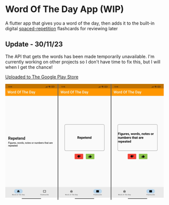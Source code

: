 # Word Of The Day App (WIP)

A flutter app that gives you a word of the day, then adds it to the built-in digital [spaced-repetition](https://www.youtube.com/watch?v=-uMMRjrzPmE) flashcards for reviewing later

## Update - 30/11/23
The API that gets the words has been made temporarily unavailable. I'm currently working on other projects so I don't have time to fix this, but I will when I get the chance!

[Uploaded to The Google Play Store](https://play.google.com/store/apps/details?id=com.app.word_of_the_day)

![App Screenshots](assets/screenshotsForGithub.png)
